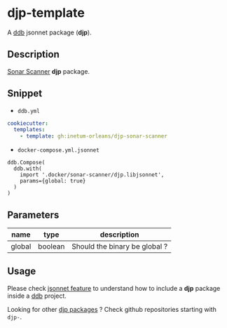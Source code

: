 # djp-template

A [ddb](https://inetum-orleans.github.io/docker-devbox-ddb) jsonnet package (**djp**).

## Description

[Sonar Scanner](https://docs.sonarqube.org/latest/analysis/scan/sonarscanner/) **djp** package.

## Snippet

- `ddb.yml`

```yaml
cookiecutter:
  templates:
    - template: gh:inetum-orleans/djp-sonar-scanner
```

- `docker-compose.yml.jsonnet`

```jsonnet
ddb.Compose(
  ddb.with(
    import '.docker/sonar-scanner/djp.libjsonnet',
    params={global: true}
  )
)
```

## Parameters

| name  | type | description |
| ------------- | ------------- | ------------- |
| global  | boolean  | Should the binary be global ?

## Usage

Please check [jsonnet feature](https://inetum-orleans.github.io/docker-devbox-ddb/features/jsonnet/#ddb-jsonnet-packages-djp)
to understand how to include a **djp** package inside a [ddb](https://inetum-orleans.github.io/docker-devbox-ddb) project.

Looking for other [djp packages](https://github.com/inetum-orleans?q=djp-) ? Check github repositories starting with `djp-`.
